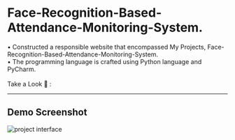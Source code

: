 # Face-Recognition-Based-Attendance-Monitoring-System.
• Constructed a responsible website that encompassed My Projects, Face-Recognition-Based-Attendance-Monitoring-System. <br>
• The programming language is crafted using Python language and PyCharm. <br> <br>
Take a Look 👀 :<i>  </i>

<hr>
<h2>Demo Screenshot</h2>

![project interface](https://github.com/user-attachments/assets/098c8e9c-63f4-4300-8b7d-6621983b35a9)

